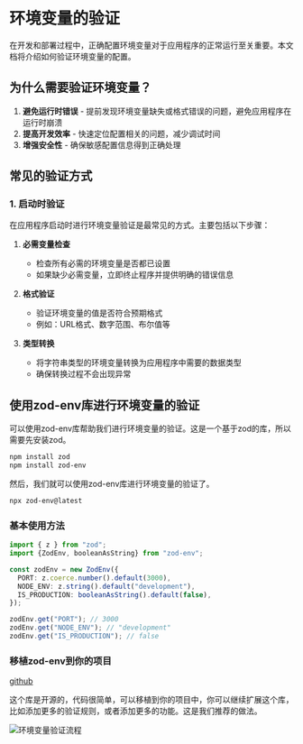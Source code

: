 # 环境变量的验证

在开发和部署过程中，正确配置环境变量对于应用程序的正常运行至关重要。本文档将介绍如何验证环境变量的配置。

## 为什么需要验证环境变量？

1. **避免运行时错误** - 提前发现环境变量缺失或格式错误的问题，避免应用程序在运行时崩溃
2. **提高开发效率** - 快速定位配置相关的问题，减少调试时间
3. **增强安全性** - 确保敏感配置信息得到正确处理

## 常见的验证方式

### 1. 启动时验证

在应用程序启动时进行环境变量验证是最常见的方式。主要包括以下步骤：

1. **必需变量检查**
   - 检查所有必需的环境变量是否都已设置
   - 如果缺少必需变量，立即终止程序并提供明确的错误信息

2. **格式验证**
   - 验证环境变量的值是否符合预期格式
   - 例如：URL格式、数字范围、布尔值等

3. **类型转换**
   - 将字符串类型的环境变量转换为应用程序中需要的数据类型
   - 确保转换过程不会出现异常

## 使用zod-env库进行环境变量的验证

可以使用zod-env库帮助我们进行环境变量的验证。这是一个基于zod的库，所以需要先安装zod。

```bash
npm install zod
npm install zod-env
```

然后，我们就可以使用zod-env库进行环境变量的验证了。

```bash
npx zod-env@latest
```

### 基本使用方法

```typescript
import { z } from "zod";
import {ZodEnv, booleanAsString} from "zod-env";

const zodEnv = new ZodEnv({
  PORT: z.coerce.number().default(3000),
  NODE_ENV: z.string().default("development"),
  IS_PRODUCTION: booleanAsString().default(false),
});

zodEnv.get("PORT"); // 3000
zodEnv.get("NODE_ENV"); // "development"
zodEnv.get("IS_PRODUCTION"); // false
```

### 移植zod-env到你的项目

[github](https://github.com/tomslutsky/zod-env)

这个库是开源的，代码很简单，可以移植到你的项目中，你可以继续扩展这个库，比如添加更多的验证规则，或者添加更多的功能。这是我们推荐的做法。

![环境变量验证流程](/docs/drawio_assets/uml.png)
